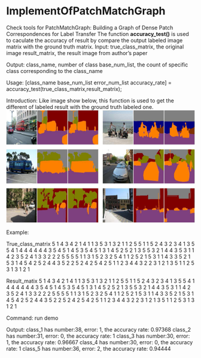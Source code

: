 ImplementOfPatchMatchGraph
==========================

Check tools for PatchMatchGraph: Building a Graph of Dense Patch Correspondences for Label Transfer
The function __accuracy_test()__ is used to caculate the accuracy of result by compare the output labeled image matrix with the ground truth matrix.
Input: 
true_class_matrix, the original image
result_matrix, the result image from author’s paper

Output:
class_name, number of class
base_num_list, the count of specific class corresponding to the class_name

Usage:
[class_name base_num_list  error_num_list accuracy_rate] = accuracy_test(true_class_matrix,result_matrix);

Introduction:
Like image show below, this function is used to get the different of labeled result with the ground truth labeled one.
![Instances of repeated images in the Stanford Dataset](image/fig1.jpg)

Example:

True_class_matrix
5	1	4	3	4	2	1	4	1	1	3
5	3	1	3	2	1	1	2	5	5	1
1	5	2	4	3	2	3	4	1	3	5
5	4	1	4	4	4	4	4	4	3	5
4	5	1	4	5	3	5	4	5	1	3
1	4	5	2	5	2	1	3	5	5	3
2	1	4	4	3	5	3	1	1	4	2
3	5	2	4	1	3	3	2	2	2	5
5	5	5	1	1	3	1	5	2	3	2
5	4	1	1	2	5	2	1	5	3	1
1	4	3	3	5	2	1	5	3	1	4
5	4	2	5	2	4	4	3	5	2	2
5	2	4	2	5	4	2	5	1	1	2
3	4	4	3	2	2	3	1	2	1	3
5	1	1	2	5	3	1	3	1	2	1

Result_matix
5	1	4	3	4	2	1	4	1	1	3
5	3	1	3	2	1	1	2	5	5	1
1	5	2	4	3	2	3	4	1	3	5
5	4	1	4	4	4	4	4	4	3	5
4	5	1	4	5	3	5	4	5	1	3
1	4	5	2	5	2	1	3	5	5	3
2	1	4	4	3	5	3	1	1	4	2
3	5	2	4	1	3	3	2	2	2	5
5	5	5	1	1	3	1	5	2	3	2
5	4	1	1	2	5	2	1	5	3	1
1	4	3	3	5	2	1	5	3	1	4
5	4	2	5	2	4	4	3	5	2	2
5	2	4	2	5	4	2	5	1	1	2
3	4	4	3	2	2	3	1	2	1	3
5	1	1	2	5	3	1	3	1	2	1

Command: run demo

Output:
class_1 has number:38, error: 1, the accuracy rate: 0.97368
class_2 has number:31, error: 0, the accuracy rate: 1
class_3 has number:30, error: 1, the accuracy rate: 0.96667
class_4 has number:30, error: 0, the accuracy rate: 1
class_5 has number:36, error: 2, the accuracy rate: 0.94444
